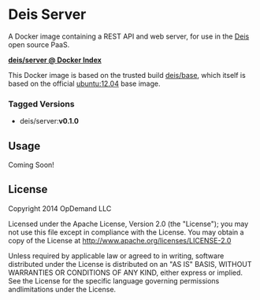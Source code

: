 # Deis Server

A Docker image containing a REST API and web server, for use in the [Deis](http://deis.io) open source PaaS.

[**deis/server @ Docker Index**](https://index.docker.io/u/deis/server/)

This Docker image is based on the trusted build [deis/base](https://index.docker.io/u/deis/base/), which itself is based on the official [ubuntu:12.04](https://index.docker.io/_/ubuntu/) base image.

### Tagged Versions
- deis/server:**v0.1.0**

## Usage

Coming Soon!

## License

Copyright 2014 OpDemand LLC

Licensed under the Apache License, Version 2.0 (the "License"); you may not use this file except in compliance with the License. You may obtain a copy of the License at <http://www.apache.org/licenses/LICENSE-2.0>

Unless required by applicable law or agreed to in writing, software distributed under the License is distributed on an "AS IS" BASIS, WITHOUT WARRANTIES OR CONDITIONS OF ANY KIND, either express or implied. See the License for the specific language governing permissions andlimitations under the License.
